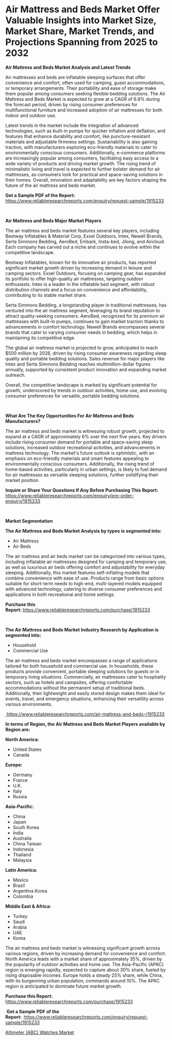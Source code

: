 <p><h1>Air Mattress and Beds Market Offer Valuable Insights into Market Size, Market Share, Market Trends, and Projections Spanning from 2025 to 2032</h1></p><p><strong>Air Mattress and Beds Market Analysis and Latest Trends</strong></p>
<p><p>Air mattresses and beds are inflatable sleeping surfaces that offer convenience and comfort, often used for camping, guest accommodations, or temporary arrangements. Their portability and ease of storage make them popular among consumers seeking flexible bedding solutions. The Air Mattress and Beds Market is expected to grow at a CAGR of 6.9% during the forecast period, driven by rising consumer preferences for multifunctional furniture and increased adoption of air mattresses for both indoor and outdoor use.</p><p>Latest trends in the market include the integration of advanced technologies, such as built-in pumps for quicker inflation and deflation, and features that enhance durability and comfort, like puncture-resistant materials and adjustable firmness settings. Sustainability is also gaining traction, with manufacturers exploring eco-friendly materials to cater to environmentally conscious consumers. Additionally, e-commerce platforms are increasingly popular among consumers, facilitating easy access to a wide variety of products and driving market growth. The rising trend of minimalistic living and travel is expected to further bolster demand for air mattresses, as consumers look for practical and space-saving solutions in their homes. Overall, innovation and adaptability are key factors shaping the future of the air mattress and beds market.</p></p>
<p><strong>Get a Sample PDF of the Report:&nbsp;</strong> <a href="https://www.reliableresearchreports.com/enquiry/request-sample/1915233?utm_campaign=3316&utm_medium=2&utm_source=Github&utm_content=ia&utm_term=06042025&utm_id=air-mattress-and-beds">https://www.reliableresearchreports.com/enquiry/request-sample/1915233</a></p>
<p>&nbsp;</p>
<p><strong>Air Mattress and Beds Major Market Players</strong></p>
<p><p>The air mattress and beds market features several key players, including Bestway Inflatables & Material Corp, Exxel Outdoors, Intex, Newell Brands, Serta Simmons Bedding, AeroBed, Embark, Insta-bed, Jilong, and Aircloud. Each company has carved out a niche and continues to evolve within the competitive landscape.</p><p>Bestway Inflatables, known for its innovative air products, has reported significant market growth driven by increasing demand in leisure and camping sectors. Exxel Outdoors, focusing on camping gear, has expanded its portfolio to offer high-quality air mattresses, targeting outdoor enthusiasts. Intex is a leader in the inflatable bed segment, with robust distribution channels and a focus on convenience and affordability, contributing to its stable market share.</p><p>Serta Simmons Bedding, a longstanding player in traditional mattresses, has ventured into the air mattress segment, leveraging its brand reputation to attract quality-seeking consumers. AeroBed, recognized for its premium air mattresses with built-in pumps, continues to gain market traction thanks to advancements in comfort technology. Newell Brands encompasses several brands that cater to varying consumer needs in bedding, which helps in maintaining its competitive edge.</p><p>The global air mattress market is projected to grow, anticipated to reach $500 million by 2026, driven by rising consumer awareness regarding sleep quality and portable bedding solutions. Sales revenue for major players like Intex and Serta Simmons Bedding reaches multimillion-dollar figures annually, supported by consistent product innovation and expanding market outreach.</p><p>Overall, the competitive landscape is marked by significant potential for growth, underscored by trends in outdoor activities, home use, and evolving consumer preferences for versatile, portable bedding solutions.</p></p>
<p>&nbsp;</p>
<p><strong>What Are The Key Opportunities For Air Mattress and Beds Manufacturers?</strong></p>
<p><p>The air mattress and beds market is witnessing robust growth, projected to expand at a CAGR of approximately 6% over the next five years. Key drivers include rising consumer demand for portable and space-saving sleep solutions, increased outdoor recreational activities, and advancements in mattress technology. The market's future outlook is optimistic, with an emphasis on eco-friendly materials and smart features appealing to environmentally conscious consumers. Additionally, the rising trend of home-based activities, particularly in urban settings, is likely to fuel demand for air mattresses as versatile sleeping solutions, further solidifying their market position.</p></p>
<p><strong>Inquire or Share Your Questions If Any Before Purchasing This Report:</strong> <a href="https://www.reliableresearchreports.com/enquiry/pre-order-enquiry/1915233?utm_campaign=3316&utm_medium=2&utm_source=Github&utm_content=ia&utm_term=06042025&utm_id=air-mattress-and-beds">https://www.reliableresearchreports.com/enquiry/pre-order-enquiry/1915233</a></p>
<p>&nbsp;</p>
<p><strong>Market Segmentation</strong></p>
<p><strong>The Air Mattress and Beds Market Analysis by types is segmented into:</strong></p>
<p><ul><li>Air Mattress</li><li>Air Beds</li></ul></p>
<p><p>The air mattress and air beds market can be categorized into various types, including inflatable air mattresses designed for camping and temporary use, as well as luxurious air beds offering comfort and adjustability for everyday sleeping. Additionally, this market features self-inflating models that combine convenience with ease of use. Products range from basic options suitable for short-term needs to high-end, multi-layered models equipped with advanced technology, catering to diverse consumer preferences and applications in both recreational and home settings.</p></p>
<p><strong>Purchase this Report:&nbsp;</strong><a href="https://www.reliableresearchreports.com/purchase/1915233?utm_campaign=3316&utm_medium=2&utm_source=Github&utm_content=ia&utm_term=06042025&utm_id=air-mattress-and-beds">https://www.reliableresearchreports.com/purchase/1915233</a></p>
<p>&nbsp;</p>
<p><strong>The Air Mattress and Beds Market Industry Research by Application is segmented into:</strong></p>
<p><ul><li>Household</li><li>Commercial Use</li></ul></p>
<p><p>The air mattress and beds market encompasses a range of applications tailored for both household and commercial use. In households, these products provide convenient, portable sleeping solutions for guests or in temporary living situations. Commercially, air mattresses cater to hospitality sectors, such as hotels and campsites, offering comfortable accommodations without the permanent setup of traditional beds. Additionally, their lightweight and easily stored design makes them ideal for events, travel, and emergency situations, enhancing their versatility across various environments.</p></p>
<p><a href="https://www.reliableresearchreports.com/air-mattress-and-beds-r1915233?utm_campaign=3316&utm_medium=2&utm_source=Github&utm_content=ia&utm_term=06042025&utm_id=air-mattress-and-beds">&nbsp;https://www.reliableresearchreports.com/air-mattress-and-beds-r1915233</a></p>
<p><strong>In terms of Region, the Air Mattress and Beds Market Players available by Region are:</strong></p>
<p>
    <p> <strong> North America: </strong>
        <ul>
            <li>United States</li>
            <li>Canada</li>
        </ul>
        </p> 
    <p> <strong> Europe: </strong>
        <ul>
            <li>Germany</li>
            <li>France</li>
            <li>U.K.</li>
            <li>Italy</li>
            <li>Russia</li>
        </ul>
        </p> 
    <p> <strong> Asia-Pacific: </strong>
        <ul>
            <li>China</li>
            <li>Japan</li>
            <li>South Korea</li>
            <li>India</li>
            <li>Australia</li>
            <li>China Taiwan</li>
            <li>Indonesia</li>
            <li>Thailand</li>
            <li>Malaysia</li>
        </ul>
        </p> 
    <p> <strong> Latin America: </strong>
        <ul>
            <li>Mexico</li>
            <li>Brazil</li>
            <li>Argentina Korea</li>
            <li>Colombia</li>
        </ul>
        </p> 
    <p> <strong> Middle East & Africa: </strong>
        <ul>
            <li>Turkey</li>
            <li>Saudi</li>
            <li>Arabia</li>
            <li>UAE</li>
            <li>Korea</li>
        </ul>
    </p>
    </p>
<p><p>The air mattress and beds market is witnessing significant growth across various regions, driven by increasing demand for convenience and comfort. North America leads with a market share of approximately 35%, driven by the popularity of outdoor activities and home use. The Asia-Pacific (APAC) region is emerging rapidly, expected to capture about 30% share, fueled by rising disposable incomes. Europe holds a steady 25% share, while China, with its burgeoning urban population, commands around 10%. The APAC region is anticipated to dominate future market growth.</p></p>
<p><strong>Purchase this Report: </strong><a href="https://www.reliableresearchreports.com/purchase/1915233?utm_campaign=3316&utm_medium=2&utm_source=Github&utm_content=ia&utm_term=06042025&utm_id=air-mattress-and-beds">https://www.reliableresearchreports.com/purchase/1915233</a></p>
<p>&nbsp;<strong>Get a Sample PDF of the Report:&nbsp;&nbsp;</strong><a href="https://www.reliableresearchreports.com/enquiry/request-sample/1915233?utm_campaign=3316&utm_medium=2&utm_source=Github&utm_content=ia&utm_term=06042025&utm_id=air-mattress-and-beds">https://www.reliableresearchreports.com/enquiry/request-sample/1915233</a></p>
<p><strong></strong></p>
<p><p><a href="https://github.com/duscarajlha/Market-Research-Report-List-1/blob/main/altimeter-abc-watches-market.md?utm_campaign=3316&utm_medium=2&utm_source=Github&utm_content=ia&utm_term=06042025&utm_id=air-mattress-and-beds">Altimeter (ABC) Watches Market</a></p></p>
